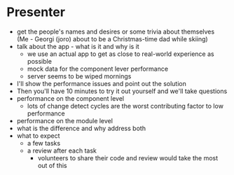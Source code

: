 # Presenter

- get the people's names and desires or some trivia about themselves (Me - Georgi (joro) about to be a Christmas-time dad while skiing)
- talk about the app - what is it and why is it
  - we use an actual app to get as close to real-world experience as possible
  - mock data for the component lever performance
  - server seems to be wiped mornings
- I'll show the performance issues and point out the solution
- Then you'll have 10 minutes to try it out yourself and we'll take questions
- performance on the component level
  - lots of change detect cycles are the worst contributing factor to low performance
- performance on the module level
- what is the difference and why address both
- what to expect
  - a few tasks
  - a review after each task
    - volunteers to share their code and review would take the most out of this
